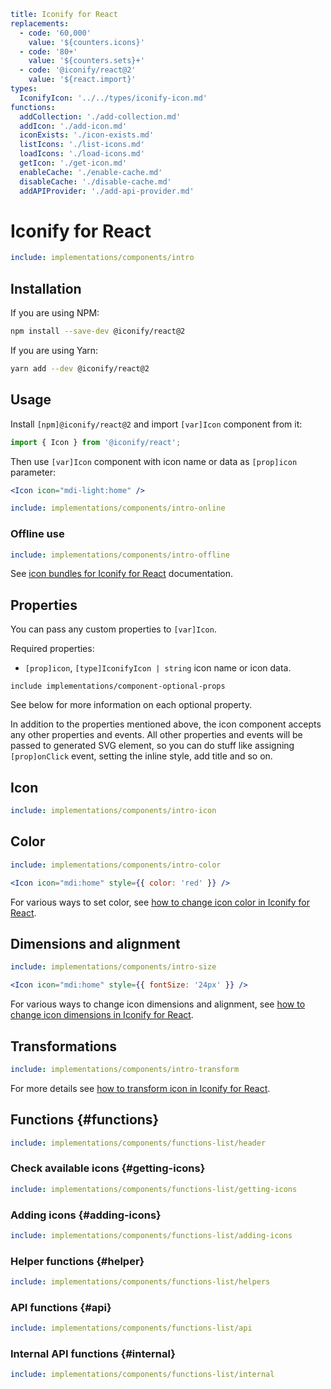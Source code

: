 ```yaml
title: Iconify for React
replacements:
  - code: '60,000'
    value: '${counters.icons}'
  - code: '80+'
    value: '${counters.sets}+'
  - code: '@iconify/react@2'
    value: '${react.import}'
types:
  IconifyIcon: '../../types/iconify-icon.md'
functions:
  addCollection: './add-collection.md'
  addIcon: './add-icon.md'
  iconExists: './icon-exists.md'
  listIcons: './list-icons.md'
  loadIcons: './load-icons.md'
  getIcon: './get-icon.md'
  enableCache: './enable-cache.md'
  disableCache: './disable-cache.md'
  addAPIProvider: './add-api-provider.md'
```

# Iconify for React

```yaml
include: implementations/components/intro
```

## Installation

If you are using NPM:

```bash
npm install --save-dev @iconify/react@2
```

If you are using Yarn:

```bash
yarn add --dev @iconify/react@2
```

## Usage

Install `[npm]@iconify/react@2` and import `[var]Icon` component from it:

```js
import { Icon } from '@iconify/react';
```

Then use `[var]Icon` component with icon name or data as `[prop]icon` parameter:

```jsx
<Icon icon="mdi-light:home" />
```

```yaml
include: implementations/components/intro-online
```

### Offline use

```yaml
include: implementations/components/intro-offline
```

See [icon bundles for Iconify for React](../../sources/bundles/react.md) documentation.

## Properties

You can pass any custom properties to `[var]Icon`.

Required properties:

- `[prop]icon`, `[type]IconifyIcon | string` icon name or icon data.

`include implementations/component-optional-props`

See below for more information on each optional property.

In addition to the properties mentioned above, the icon component accepts any other properties and events. All other properties and events will be passed to generated SVG element, so you can do stuff like assigning `[prop]onClick` event, setting the inline style, add title and so on.

## Icon

```yaml
include: implementations/components/intro-icon
```

## Color

```yaml
include: implementations/components/intro-color
```

```jsx
<Icon icon="mdi:home" style={{ color: 'red' }} />
```

For various ways to set color, see [how to change icon color in Iconify for React](./color.md).

## Dimensions and alignment

```yaml
include: implementations/components/intro-size
```

```jsx
<Icon icon="mdi:home" style={{ fontSize: '24px' }} />
```

For various ways to change icon dimensions and alignment, see [how to change icon dimensions in Iconify for React](./dimensions.md).

## Transformations

```yaml
include: implementations/components/intro-transform
```

For more details see [how to transform icon in Iconify for React](./transform.md).

## Functions {#functions}

```yaml
include: implementations/components/functions-list/header
```

### Check available icons {#getting-icons}

```yaml
include: implementations/components/functions-list/getting-icons
```

### Adding icons {#adding-icons}

```yaml
include: implementations/components/functions-list/adding-icons
```

### Helper functions {#helper}

```yaml
include: implementations/components/functions-list/helpers
```

### API functions {#api}

```yaml
include: implementations/components/functions-list/api
```

### Internal API functions {#internal}

```yaml
include: implementations/components/functions-list/internal
```
